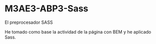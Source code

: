 # M3AE3-ABP3-Sass
El preprocesador SASS

He tomado como base la actividad de la página con BEM y he aplicado Sass.
